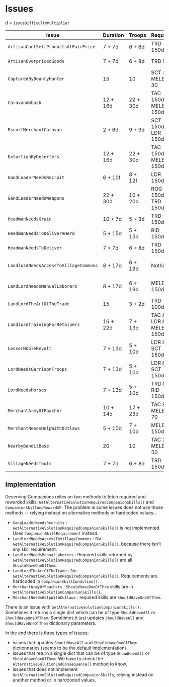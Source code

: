 # Issues

d = `IssueDifficultyMultiplier`

| Issue | Duration | Troops | Required | Reward |
| ----- | -------- | ------ | -------- | ------ |
| `ArtisanCantSellProductsAtFairPrice` | 7 + 7d | 6 + 8d | TRD 150d | TRD 400 + 1700d |
| `ArtisanOverpricedGoods` | 7 + 7d | 6 + 8d | TRD 50 | TRD 400 + 1700d |
| `CapturedByBountyHunter` | 15 | 10 | SCT 30 MELEE 30 | MELEE 750 + 1000d |
| `CaravanAmbush` | 12 + 16d | 22 + 30d | TAC 150d MELEE 150d | SCT 600 + 800d |
| `EscortMerchantCaravan` | 2 + 6d | 9 + 9d | SCT 150d LDR 150d | SCT 800 + 1000d |
| `ExtortionByDeserters` | 12 + 16d | 22 + 30d | TAC 150d MELEE 150d | MELEE/RID 800 + 1000d |
| `GandLeaderNeedsRecruit` | 6 + 10f | 8 + 12f | LDR 150d | LDR 500 + 700d |
| `GandLeaderNeedsWeapons` | 22 + 30d | 10 + 20d | ROG 150d TRD 150d | TRD/ROG 800 + 900d |
| `HeadmanNeedsGrain` | 10 + 7d | 5 + 3d | TRD 150d | TRD 500 + 700d |
| `HeadmanNeedsToDeliverAHerd` | 5 + 15d | 5 + 15d | RID 150d | RID 500 + 700d |
| `HeadmanNeedsToDeliver` | 7 + 7d | 6 + 8d | TRD 150d | TRD 500 + 700d |
| `LandlordNeedsAccessToVillageCommons` | 8 + 17d | 6 + 19d | Nothing? | MELEE 700 + 900d |
| `LandLordNeedsManualLaborers` | 8 + 17d | 6 + 19d | MELEE 150d | MELEE 500 + 700d |
| `LandLordTheArtOfTheTrade` | 15 | 3 + 2d | TRD 100d | TRD 900 + 800d |
| `LandlordTrainingForRetainers` | 16 + 22d | 7 + 13d | TAC & LDR & MELEE 150d | MELEE \| TAC 500 + 700d |
| `LesserNobleRevolt` | 7 + 13d | 5 + 10d | LDR & SCT 150d | LDR \| SCT 800 + 1000d |
| `LordNeedsGarrisonTroops` | 7 + 13d | 5 + 10d | LDR & SCT 150d | SCT \| LDR 800 + 900d |
| `LordNeedsHorses` | 7 + 13d | 5 + 10d | TRD & RID 150d | TRD \| RID 500 + 700d |
| `MerchantArmyOfPoacher` | 10 + 14d | 17 + 23d | TAC & MELEE 70 | MELEE 800 + 1000d |
| `MerchantNeedsHelpWithOutlaws` | 5 + 10d | 7 + 10d | MELEE 150d | RID 600 + 800d |
| `NearbyBanditBase` | 20 | 10 | TAC 30 MELEE 50 | MELEE 1000 + 1250d |
| `VillageNeedsTools` | 7 + 7d | 6 + 8d | TRD 150d | TRD 500 + 700d |

## Implementation

Deserving Companions relies on two methods to fetch required and rewarded skills: `GetAlternativeSolutionRequiredCompanionSkills()` and `CompanionSkillAndRewardXP`. The problem is some issues does not use those methods -- relying instead on alternative methods or hardcoded values...

* `GangLeaderNeedsRecruits` : `GetAlternativeSolutionRequiredCompanionSkills()` is not implemented. Uses `CompanionSkillRequirement` instead.
* `LandlordNeedsAccessToVillageCommons` : No `GetAlternativeSolutionRequiredCompanionSkills()`, because there isn't any skill requirement.
* `LandlordNeedsManualLaborers` : Required skills returned by `GetAlternativeSolutionRequiredCompanionSkills()` are all `ShouldHaveOneOfThem`.
* `LandLordTheArtOfTheTrade` : No `GetAlternativeSolutionRequiredCompanionSkills()`. Requirements are hardcoded in `CompanionSkillCondition()`.
*  `MerchantArmyOfPoachers` : `ShouldHaveOneOfThem` skills are in `GetAlternativeSolutionCompanionSkills()`.
* `MerchantNeedsHelpWithOutlaws` : required skills are `ShouldHaveOneOfThem`.

There is an issue with `GetAlternativeSolutionCompanionSkills()`. Sometimes it returns a single dict which can be of type `ShouldHaveAll` or `ShouldHaveOneOfThem`. Sometimes it just updates `ShouldHaveAll` and `ShouldHaveOneOfThem` dictionary parameters.

In the end there is three types of issues:
* issues that updates `ShouldHaveAll` and `ShouldHaveOneOfThem` dictionnaries (seems to be the default implementation)
* issues that return a single dict that can be of type `ShoudHaveAll` or `ShouldHaveOneOfThem`. We have to check the `AlternativeSolutionEndConsequence()` method to know.
* issues that does not implement `GetAlternativeSolutionRequiredCompanionSkills`, relying instead on another method or in hardcoded values.

